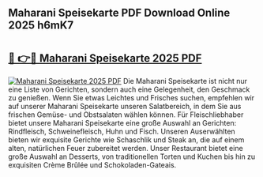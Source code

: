 ## Maharani Speisekarte PDF Download Online 2025 h6mK7

# <h2><a href="http://gccld4n.nevu.top/?p=Maharani+Speisekarte">🔗 👉🔴 Maharani Speisekarte 2025 PDF</a></h2>

[![Maharani Speisekarte 2025 PDF](https://i.imgur.com/dBaPXMq.png)](http://gccld4n.nevu.top/?p=Maharani+Speisekarte)
Die Maharani Speisekarte ist nicht nur eine Liste von Gerichten, sondern auch eine Gelegenheit, den Geschmack zu genießen. Wenn Sie etwas Leichtes und Frisches suchen, empfehlen wir auf unserer Maharani Speisekarte unseren Salatbereich, in dem Sie aus frischen Gemüse- und Obstsalaten wählen können. Für Fleischliebhaber bietet unsere Maharani Speisekarte eine große Auswahl an Gerichten: Rindfleisch, Schweinefleisch, Huhn und Fisch. Unseren Auserwählten bieten wir exquisite Gerichte wie Schaschlik und Steak an, die auf einem alten, natürlichen Feuer zubereitet werden. Unser Restaurant bietet eine große Auswahl an Desserts, von traditionellen Torten und Kuchen bis hin zu exquisiten Crème Brûlée und Schokoladen-Gateais.
